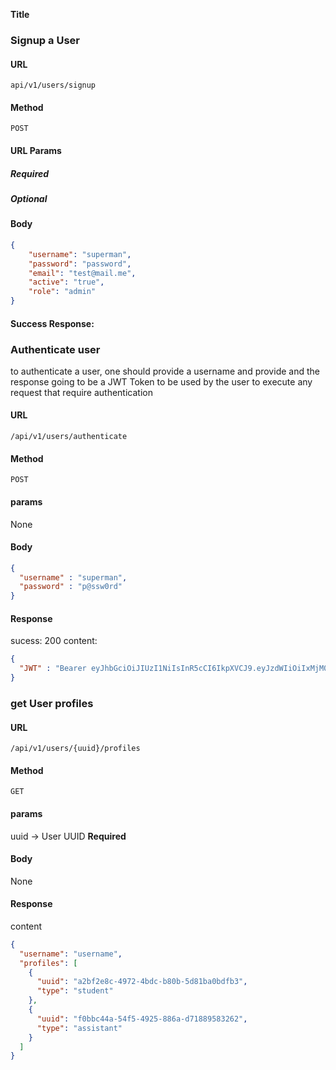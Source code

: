 
**Title**

### Signup a User

#### URL

```
api/v1/users/signup
```

#### Method

`POST`


#### URL Params


##### Required


##### Optional



#### Body
```json
{
	"username": "superman",
	"password": "password",
	"email": "test@mail.me",
	"active": "true",
	"role": "admin"
}
```


#### Success Response:



### Authenticate user
to authenticate a user, one should provide a username and provide and the response going to be a JWT Token to be used by the user to execute any request that require authentication

#### URL
```
/api/v1/users/authenticate
```
#### Method
` POST `

#### params 
 None
#### Body 
```json
{
  "username" : "superman",
  "password" : "p@ssw0rd"
}
```
#### Response
sucess: 200
content:
```json
{
  "JWT" : "Bearer eyJhbGciOiJIUzI1NiIsInR5cCI6IkpXVCJ9.eyJzdWIiOiIxMjM0NTY3ODkwIiwibmFtZSI6IkpvaG4gRG9lIiwiaWF0IjoxNTE2MjM5MDIyfQ.SflKxwRJSMeKKF2QT4fwpMeJf36POk6yJV_adQssw5c"
}
``` 


### get User profiles

#### URL  
```
/api/v1/users/{uuid}/profiles
```
#### Method 
`GET`
####  params 
uuid -> User UUID **Required**
#### Body
 None
#### Response
content
```json
{
  "username": "username",
  "profiles": [
    {
      "uuid": "a2bf2e8c-4972-4bdc-b80b-5d81ba0bdfb3",
      "type": "student"
    },
    {
      "uuid": "f0bbc44a-54f5-4925-886a-d71889583262",
      "type": "assistant"
    }
  ]
}
```
